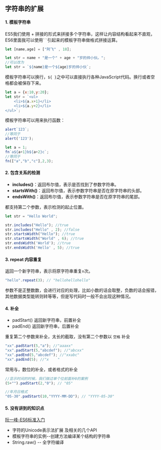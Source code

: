 ## 字符串的扩展

#### 1. 模板字符串

ES5我们使用 + 拼接的形式来拼接多个字符串，这样让内容结构看起来不直观，ES6里面我可以使用` `` `引起来的模板字符串做格式拼接运算。

```js
let [name,age] = ["阿飞" , 18];

let str = name + "是一个" + age + "岁的帅小伙。";
//可以改为
let str = `${name}是一个${age}岁的帅小伙`;
```

模板字符串可以换行，`${ }`之中可以直接执行各种JavaScript代码。换行或者空格都会被保存下来。

```js
let a = {x:10,y:20};
let str = `<ul>
	<li>${a.x+1}</li>
	<li>${a.y+2}</li>
</ul>`;
```

模板字符串可以用来执行函数：

```js
alert`123`; 
//等同于
alert('123');

let a = 1;
fn`a${a+1}b${a+2}c`;
//等同于
fn(["a","b","c"],2,3);
```

#### 2. 包含关系的检测

- **includes()**：返回布尔值，表示是否找到了参数字符串。
- **startsWith()**：返回布尔值，表示参数字符串是否在原字符串的头部。
- **endsWith()**：返回布尔值，表示参数字符串是否在原字符串的尾部。

都支持第二个参数，表示检测的起止位置。

```js
let str = "Hello World";

str.includes("Hello"); //true
str.includes("Hello" , 2); //false
str.startsWidth("Hello"); //true
str.startsWidth("World" , 6); //true
str.endsWidth('World'); //true
str.endsWidth('Hello' , 5); //true
```

#### 3. repeat 内容重复

返回一个新字符串，表示将原字符串重复`n`次。

```js
"hello".repeat(3); // "hellohellohello"
```

参数不是正整数数，会进行对应的处理，比如小数的话会取整，负数的话会报错，其他数据类型能转则转等等，但是写代码时一般不会出现这种情况。

#### 4. 补全

- padStart()  返回新字符串，前置补全
- padEnd()   返回新字符串，后置补全

重复第二个参数来补全，太长的截取，没有第二个参数以 `空格` 补全

```js
"xx".padStart(5,"a"); //"aaaxx"
"xx".padStart(5,"abcdef"); //"abcxx"
"xx".padEnd(5,"abcdef"); //"xxabc"
"xx".padEnd(5); //"x    "
```

常用与，数位的补全，或者格式的补全

```js
//显示时间的时候，我们做过单个位前面补0的案例
(5+"").padStart(2,"0"); // "05"

//年月日格式
"05-30".padStart(10,"YYYY-MM-DD"); // "YYYY-05-30"
```

#### 5. 没有讲到的知识点

[阮一峰-ES6标准入门](http://es6.ruanyifeng.com/#docs/string)

- 字符的Unicode表示法扩展 及相关的几个API
- 模板字符串的实例--创建方法编译某个结构的字符串
- String.raw() -- 全字符编译